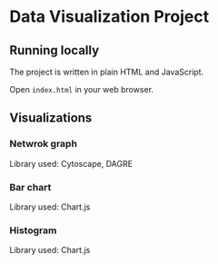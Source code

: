 # Data Visualization Project

## Running locally

The project is written in plain HTML and JavaScript.

Open `index.html` in your web browser.

## Visualizations

### Netwrok graph

Library used: Cytoscape, DAGRE

### Bar chart

Library used: Chart.js

### Histogram

Library used: Chart.js